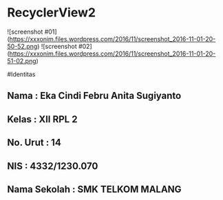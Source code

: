 # RecyclerView2


![screenshot #01]
(https://xxxonim.files.wordpress.com/2016/11/screenshot_2016-11-01-20-50-52.png)
![screenshot #02]
(https://xxxonim.files.wordpress.com/2016/11/screenshot_2016-11-01-20-51-02.png)

#Identitas
## Nama         : Eka Cindi Febru Anita Sugiyanto
## Kelas        : XII RPL 2
## No. Urut     : 14
## NIS          : 4332/1230.070
## Nama Sekolah : SMK TELKOM MALANG
